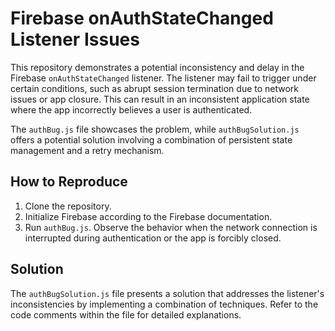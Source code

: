 # Firebase onAuthStateChanged Listener Issues

This repository demonstrates a potential inconsistency and delay in the Firebase `onAuthStateChanged` listener.  The listener may fail to trigger under certain conditions, such as abrupt session termination due to network issues or app closure.  This can result in an inconsistent application state where the app incorrectly believes a user is authenticated.

The `authBug.js` file showcases the problem, while `authBugSolution.js` offers a potential solution involving a combination of persistent state management and a retry mechanism.

## How to Reproduce

1.  Clone the repository.
2.  Initialize Firebase according to the Firebase documentation.
3.  Run `authBug.js`. Observe the behavior when the network connection is interrupted during authentication or the app is forcibly closed.

## Solution

The `authBugSolution.js` file presents a solution that addresses the listener's inconsistencies by implementing a combination of techniques.  Refer to the code comments within the file for detailed explanations.